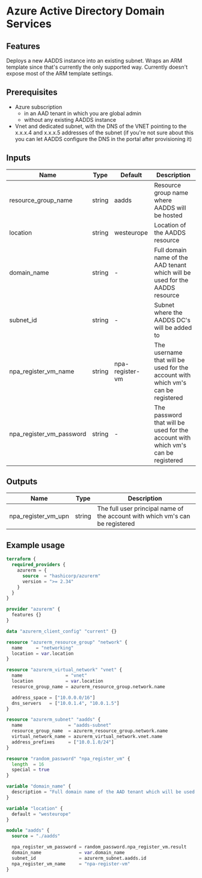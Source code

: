 # Azure Active Directory Domain Services

## Features

Deploys a new AADDS instance into an existing subnet. Wraps an ARM template since that's currently the only supported way. Currently doesn't expose most of the ARM template settings.

## Prerequisites
- Azure subscription
  - in an AAD tenant in which you are global admin
  - without any existing AADDS instance
- Vnet and dedicated subnet, with the DNS of the VNET pointing to the x.x.x.4 and x.x.x.5 addresses of the subnet (if you're not sure about this you can let AADDS configure the DNS in the portal after provisioning it)

## Inputs
| Name | Type | Default | Description |
|------|------|---------|-------------|
| resource_group_name | string | aadds | Resource group name where AADDS will be hosted |
| location | string | westeurope | Location of the AADDS resource |
| domain_name | string | - | Full domain name of the AAD tenant which will be used for the AADDS resource |
| subnet_id | string | - | Subnet where the AADDS DC's will be added to |
| npa_register_vm_name | string | npa-register-vm | The username that will be used for the account with which vm's can be registered |
| npa_register_vm_password | string | - | The password that will be used for the account with which vm's can be registered |

## Outputs

| Name | Type | Description |
|------|------|-------------|
| npa_register_vm_upn | string | The full user principal name of the account with which vm's can be registered |

## Example usage

```terraform
terraform {
  required_providers {
    azurerm = {
      source  = "hashicorp/azurerm"
      version = ">= 2.34"
    }
  }
}

provider "azurerm" {
  features {}
}

data "azurerm_client_config" "current" {}

resource "azurerm_resource_group" "network" {
  name     = "networking"
  location = var.location
}

resource "azurerm_virtual_network" "vnet" {
  name                = "vnet"
  location            = var.location
  resource_group_name = azurerm_resource_group.network.name

  address_space = ["10.0.0.0/16"]
  dns_servers   = ["10.0.1.4", "10.0.1.5"]
}

resource "azurerm_subnet" "aadds" {
  name                 = "aadds-subnet"
  resource_group_name  = azurerm_resource_group.network.name
  virtual_network_name = azurerm_virtual_network.vnet.name
  address_prefixes     = ["10.0.1.0/24"]
}

resource "random_password" "npa_register_vm" {
  length  = 16
  special = true
}

variable "domain_name" {
  description = "Full domain name of the AAD tenant which will be used for the AADDS resource"
}

variable "location" {
  default = "westeurope"
}

module "aadds" {
  source = "./aadds"

  npa_register_vm_password = random_password.npa_register_vm.result
  domain_name              = var.domain_name
  subnet_id                = azurerm_subnet.aadds.id
  npa_register_vm_name     = "npa-register-vm"
}
```
